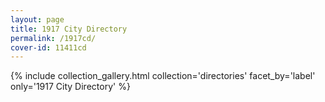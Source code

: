 ```yaml
---
layout: page
title: 1917 City Directory
permalink: /1917cd/
cover-id: 11411cd
---
```


{% include collection_gallery.html collection='directories' facet_by='label' only='1917 City Directory' %}
